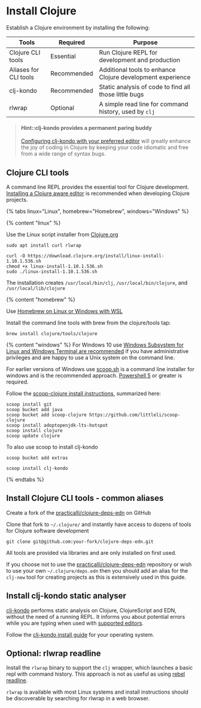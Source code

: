 # Install Clojure
Establish a Clojure environment by installing the following:

| Tools                 | Required    | Purpose                                                    |
|-----------------------|-------------|------------------------------------------------------------|
| Clojure CLI tools     | Essential   | Run Clojure REPL for development and production            |
| Aliases for CLI tools | Recommended | Additional tools to enhance Clojure development experience |
| clj-kondo             | Recommended | Static analysis of code to find all those little bugs      |
| rlwrap                | Optional    | A simple read line for command history, used by `clj`      |

> #### Hint::clj-kondo provides a permanent paring buddy
> [Configuring clj-kondo with your preferred editor](https://github.com/borkdude/clj-kondo/blob/master/doc/editor-integration.md) will greatly enhance the joy of coding in Clojure by keeping your code idiomatic and free from a wide range of syntax bugs.


## Clojure CLI tools
A command line REPL provides the essential tool for Clojure development.  [Installing a Clojure aware editor](editor-install-guides/) is recommended when developing Clojure projects.

<!-- Operating System specific instructions -->
{% tabs linux="Linux", homebrew="Homebrew", windows="Windows" %}

<!-- Ubuntu install -->
{% content "linux" %}

Use the Linux script installer from [Clojure.org](https://clojure.org/guides/getting_started#_installation_on_linux)

```shell
sudo apt install curl rlwrap

curl -O https://download.clojure.org/install/linux-install-1.10.1.536.sh
chmod +x linux-install-1.10.1.536.sh
sudo ./linux-install-1.10.1.536.sh
```

The installation creates `/usr/local/bin/clj`, `/usr/local/bin/clojure`, and `/usr/local/lib/clojure`

<!-- Homebrew (MacOSX) install -->
{% content "homebrew" %}

Use [Homebrew on Linux or Windows with WSL](https://docs.brew.sh/Homebrew-on-Linux)

Install the command line tools with brew from the clojure/tools tap:

```shell
brew install clojure/tools/clojure
```

<!-- Windows install with scoop.sh -->
{% content "windows" %}
For Windows 10 use [Windows Subsystem for Linux and Windows Terminal are recommended](https://conan.is/blogging/clojure-on-windows.html) if you have administrative privileges and are happy to use a Unix system on the command line.

For earlier versions of Windows use [scoop.sh](https://scoop.sh/) is a command line installer for windows and is the recommended approach.  [Powershell 5](https://aka.ms/wmf5download) or greater is required.

Follow the [scoop-clojure install instructions](https://github.com/littleli/scoop-clojure), summarized here:

```shell
scoop install git
scoop bucket add java
scoop bucket add scoop-clojure https://github.com/littleli/scoop-clojure
scoop install adoptopenjdk-lts-hotspot
scoop install clojure
scoop update clojure
```

To also use scoop to install clj-kondo

```shell
scoop bucket add extras

scoop install clj-kondo
```


{% endtabs %}
<!-- End of Operating System specific instructions -->

## Install Clojure CLI tools - common aliases
Create a fork of the [practicalli/clojure-deps-edn](https://github.com/practicalli/clojure-deps-edn) on GitHub

Clone that fork to `~/.clojure/` and instantly have access to dozens of tools for Clojure software development

```shell
git clone git@github.com:your-fork/clojure-deps-edn.git
```

All tools are provided via libraries and are only installed on first used.

If you choose not to use the [practicalli/clojure-deps-edn](https://github.com/practicalli/clojure-deps-edn) repository or wish to use your own `~/.clojure/deps.edn` then you should add an alias for the `clj-new` tool for creating projects as this is extensively used in this guide.


## Install clj-kondo static analyser
[clj-kondo](https://github.com/borkdude/clj-kondo/blob/master/doc/install.md) performs static analysis on Clojure, ClojureScript and EDN, without the need of a running REPL. It informs you about potential errors while you are typing when used with [supported editors](https://github.com/borkdude/clj-kondo/blob/master/doc/editor-integration.md).

Follow the [clj-kondo install guide](https://github.com/borkdude/clj-kondo/blob/master/doc/install.md) for your operating system.



## Optional: rlwrap readline
Install the `rlwrap` binary to support the `clj` wrapper, which launches a basic repl with command history.  This approach is not as useful as using [rebel readline](/repl-driven-development/rebel-readline/).

`rlwrap` is available with most Linux systems and install instructions should be discoverable by searching for rlwrap in a web browser.
